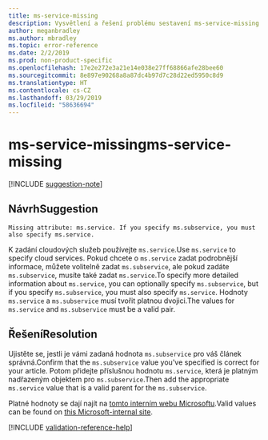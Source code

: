 ```yaml
---
title: ms-service-missing
description: Vysvětlení a řešení problému sestavení ms-service-missing na webu Docs
author: meganbradley
ms.author: mbradley
ms.topic: error-reference
ms.date: 2/2/2019
ms.prod: non-product-specific
ms.openlocfilehash: 17e2e272e3a21e14e038e27ff68866afe28bee60
ms.sourcegitcommit: 8e897e90268a8a87dc4b97d7c28d22ed5950c8d9
ms.translationtype: HT
ms.contentlocale: cs-CZ
ms.lasthandoff: 03/29/2019
ms.locfileid: "58636694"
---
```

# <a name="ms-service-missing"></a><span data-ttu-id="193f3-103">ms-service-missing</span><span class="sxs-lookup"><span data-stu-id="193f3-103">ms-service-missing</span></span>

[!INCLUDE [suggestion-note](includes/suggestion-note.md)]

## <a name="suggestion"></a><span data-ttu-id="193f3-104">Návrh</span><span class="sxs-lookup"><span data-stu-id="193f3-104">Suggestion</span></span>

`Missing attribute: ms.service. If you specify ms.subservice, you must also specify ms.service.`

<span data-ttu-id="193f3-105">K zadání cloudových služeb používejte `ms.service`.</span><span class="sxs-lookup"><span data-stu-id="193f3-105">Use `ms.service` to specify cloud services.</span></span> <span data-ttu-id="193f3-106">Pokud chcete o `ms.service` zadat podrobnější informace, můžete volitelně zadat `ms.subservice`, ale pokud zadáte `ms.subservice`, musíte také zadat `ms.service`.</span><span class="sxs-lookup"><span data-stu-id="193f3-106">To specify more detailed information about `ms.service`, you can optionally specify `ms.subservice`, but if you specify `ms.subservice`, you must also specify `ms.service`.</span></span> <span data-ttu-id="193f3-107">Hodnoty `ms.service` a `ms.subservice` musí tvořit platnou dvojici.</span><span class="sxs-lookup"><span data-stu-id="193f3-107">The values for `ms.service` and `ms.subservice` must be a valid pair.</span></span>

## <a name="resolution"></a><span data-ttu-id="193f3-108">Řešení</span><span class="sxs-lookup"><span data-stu-id="193f3-108">Resolution</span></span>

<span data-ttu-id="193f3-109">Ujistěte se, jestli je vámi zadaná hodnota `ms.subservice` pro váš článek správná.</span><span class="sxs-lookup"><span data-stu-id="193f3-109">Confirm that the `ms.subservice` value you've specified is correct for your article.</span></span> <span data-ttu-id="193f3-110">Potom přidejte příslušnou hodnotu `ms.service`, která je platným nadřazeným objektem pro `ms.subservice`.</span><span class="sxs-lookup"><span data-stu-id="193f3-110">Then add the appropriate `ms.service` value that is a valid parent for the `ms.subservice`.</span></span>

<span data-ttu-id="193f3-111">Platné hodnoty se dají najít na [tomto interním webu Microsoftu](https://docsmetadatatool.azurewebsites.net/allowlists).</span><span class="sxs-lookup"><span data-stu-id="193f3-111">Valid values can be found on [this Microsoft-internal site](https://docsmetadatatool.azurewebsites.net/allowlists).</span></span>

<!--make sure to add this file to your includes folder and verify the path-->
[!INCLUDE [validation-reference-help](includes/validation-reference-help.md)]
